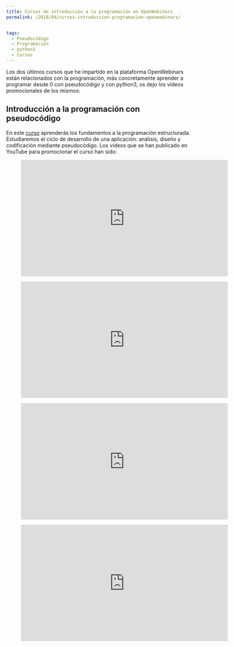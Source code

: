 ```yaml
---
title: Cursos de introducción a la programación en OpenWebinars
permalink: /2018/04/cursos-introduccion-programacion-openwebinars/


tags:
  - Pseudocódigo
  - Programación
  - python3
  - Cursos
---
```

Los dos últimos cursos que he impartido en la plataforma OpenWebinars están relacionados con la programación, más concretamente aprender a programar desde 0 con pseudocódigo y con python3, os dejo los vídeos promocionales de los mismos:

## Introducción a la programación con pseudocódigo

En este [curso](https://openwebinars.net/cursos/introduccion-programacion/) aprenderás los fundamentos a la programación estructurada. Estudiaremos el ciclo de desarrollo de una aplicación: análisis, diseño y codificación mediante pseudocódigo. Los vídeos que se han publicado en YouTube para promocionar el curso han sido:

<div id="gallery">
<figure class="half">
  <iframe width="560" height="315" src="https://www.youtube.com/embed/zhn_OPzwJlk" frameborder="0" allow="accelerometer; autoplay; encrypted-media; gyroscope; picture-in-picture" allowfullscreen>
</figure>
<figure class="half">  
   <iframe width="560" height="315" src="https://www.youtube.com/embed/M_4O5F5M6sk" frameborder="0" allow="accelerometer; autoplay; encrypted-media; gyroscope; picture-in-picture" allowfullscreen>
</figure>
<figure class="half">
  <iframe width="560" height="315" src="https://www.youtube.com/embed/xG5s96k2QsE" frameborder="0" allow="accelerometer; autoplay; encrypted-media; gyroscope; picture-in-picture" allowfullscreen>
</figure>
<figure class="half">  
  <iframe width="560" height="315" src="https://www.youtube.com/embed/9Y4V4vJFGZk" frameborder="0" allow="accelerometer; autoplay; encrypted-media; gyroscope; picture-in-picture" allowfullscreen>
</figure>
</div>

## Curso de Python 3 desde cero

En este [curso](https://openwebinars.net/cursos/python-desde-cero/) aprenderás los fundamentos del lenguaje de programación Python 3 desde cero, pensado para no programadores que se quieran iniciar en este mundo. mLos vídeos que se han publicado son los siguientes:

<div id="gallery">
<figure class="half">
  <iframe width="560" height="315" src="https://www.youtube.com/embed/0bacPSKj0q4" frameborder="0" allow="accelerometer; autoplay; encrypted-media; gyroscope; picture-in-picture" allowfullscreen></iframe>
</figure>
<figure class="half">  
  <iframe width="560" height="315" src="https://www.youtube.com/embed/0SFxScoVFeM" frameborder="0" allow="accelerometer; autoplay; encrypted-media; gyroscope; picture-in-picture" allowfullscreen></iframe>
</figure>
<figure class="half">
  <iframe width="560" height="315" src="https://www.youtube.com/embed/h2J6-03MsnQ" frameborder="0" allow="accelerometer; autoplay; encrypted-media; gyroscope; picture-in-picture" allowfullscreen></iframe>
</figure>
<figure class="half">  
  <iframe width="560" height="315" src="https://www.youtube.com/embed/2Ilq_J_R9qU" frameborder="0" allow="accelerometer; autoplay; encrypted-media; gyroscope; picture-in-picture" allowfullscreen></iframe>
</figure>
</div>
